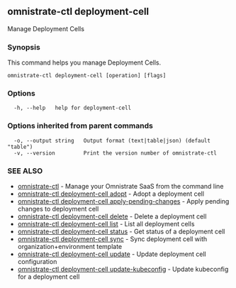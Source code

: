 ## omnistrate-ctl deployment-cell

Manage Deployment Cells

### Synopsis

This command helps you manage Deployment Cells.

```
omnistrate-ctl deployment-cell [operation] [flags]
```

### Options

```
  -h, --help   help for deployment-cell
```

### Options inherited from parent commands

```
  -o, --output string   Output format (text|table|json) (default "table")
  -v, --version         Print the version number of omnistrate-ctl
```

### SEE ALSO

* [omnistrate-ctl](omnistrate-ctl.md)	 - Manage your Omnistrate SaaS from the command line
* [omnistrate-ctl deployment-cell adopt](omnistrate-ctl_deployment-cell_adopt.md)	 - Adopt a deployment cell
* [omnistrate-ctl deployment-cell apply-pending-changes](omnistrate-ctl_deployment-cell_apply-pending-changes.md)	 - Apply pending changes to deployment cell
* [omnistrate-ctl deployment-cell delete](omnistrate-ctl_deployment-cell_delete.md)	 - Delete a deployment cell
* [omnistrate-ctl deployment-cell list](omnistrate-ctl_deployment-cell_list.md)	 - List all deployment cells
* [omnistrate-ctl deployment-cell status](omnistrate-ctl_deployment-cell_status.md)	 - Get status of a deployment cell
* [omnistrate-ctl deployment-cell sync](omnistrate-ctl_deployment-cell_sync.md)	 - Sync deployment cell with organization+environment template
* [omnistrate-ctl deployment-cell update](omnistrate-ctl_deployment-cell_update.md)	 - Update deployment cell configuration
* [omnistrate-ctl deployment-cell update-kubeconfig](omnistrate-ctl_deployment-cell_update-kubeconfig.md)	 - Update kubeconfig for a deployment cell

